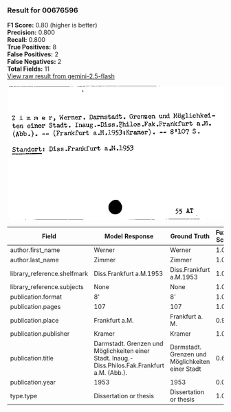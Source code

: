 ### Result for 00676596
**F1 Score:** 0.80 (higher is better)<br>**Precision:** 0.800<br>**Recall:** 0.800<br>**True Positives:** 8<br>**False Positives:** 2<br>**False Negatives:** 2<br>**Total Fields:** 11<br>[View raw result from gemini-2.5-flash](https://github.com/RISE-UNIBAS/humanities_data_benchmark/blob/main/results/2025-09-30/T0200/request_T0200_00676596.json)

<img src="https://github.com/RISE-UNIBAS/humanities_data_benchmark/blob/main/benchmarks/zettelkatalog/images/00676596.jpg?raw=true" alt="00676596" width="600px">

| Field | Model Response | Ground Truth | Fuzzy Score | Match |
|-------|----------------|--------------|-------------|-------|
| author.first_name | Werner | Werner | 1.000 | ✅ |
| author.last_name | Zimmer | Zimmer | 1.000 | ✅ |
| library_reference.shelfmark | Diss.Frankfurt a.M.1953 | Diss.Frankfurt a.M.1953 | 1.000 | ✅ |
| library_reference.subjects | None | None | 1.000 | ✅ |
| publication.format | 8' | 8' | 1.000 | ✅ |
| publication.pages | 107 | 107 | 1.000 | ✅ |
| publication.place | Frankfurt a.M. | Frankfurt a. M. | 0.966 | ✅ |
| publication.publisher | Kramer | Kramer | 1.000 | ✅ |
| publication.title | Darmstadt. Grenzen und Möglichkeiten einer Stadt. Inaug.-Diss.Philos.Fak.Frankfurt a.M. (Abb.). | Darmstadt. Grenzen und Möglichkeiten einer Stadt | 0.671 | ❌ |
| publication.year | 1953 | 1953 | 0.000 | ❌ |
| type.type | Dissertation or thesis | Dissertation or thesis | 1.000 | ✅ |
